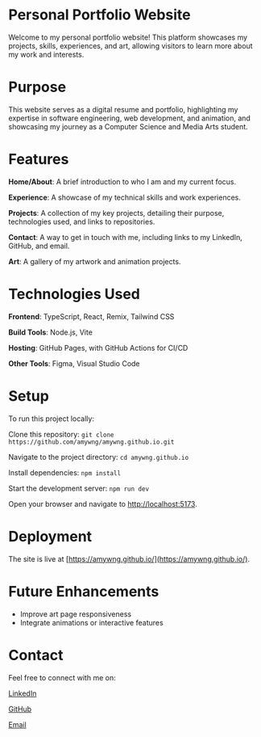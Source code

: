 # Personal Portfolio Website
Welcome to my personal portfolio website! This platform showcases my projects, skills, experiences, and art, allowing visitors to learn more about my work and interests.

# Purpose
This website serves as a digital resume and portfolio, highlighting my expertise in software engineering, web development, and animation, and showcasing my journey as a Computer Science and Media Arts student.

# Features
**Home/About**: A brief introduction to who I am and my current focus.

**Experience**: A showcase of my technical skills and work experiences.

**Projects**: A collection of my key projects, detailing their purpose, technologies used, and links to repositories.

**Contact**: A way to get in touch with me, including links to my LinkedIn, GitHub, and email.

**Art**: A gallery of my artwork and animation projects.

# Technologies Used
**Frontend**: TypeScript, React, Remix, Tailwind CSS

**Build Tools**: Node.js, Vite

**Hosting**: GitHub Pages, with GitHub Actions for CI/CD

**Other Tools**: Figma, Visual Studio Code

# Setup
To run this project locally:

Clone this repository:
```git clone https://github.com/amywng/amywng.github.io.git```

Navigate to the project directory:
```cd amywng.github.io```

Install dependencies:
```npm install```

Start the development server:
```npm run dev```

Open your browser and navigate to [http://localhost:5173](http://localhost:5173).

# Deployment
The site is live at [https://amywng.github.io/](https://amywng.github.io/).

# Future Enhancements
- Improve art page responsiveness
- Integrate animations or interactive features

# Contact
Feel free to connect with me on:

[LinkedIn](https://www.linkedin.com/in/amy-wang-17b526248/)

[GitHub](https://github.com/amywng)

[Email](mailto:acwng2@gmail.com)
